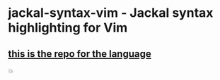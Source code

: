 # jackal-syntax-vim - Jackal syntax highlighting for Vim

## [this is the repo for the language](https://github.com/xrarch/newsdk/tree/main/Jackal)

:boom:

